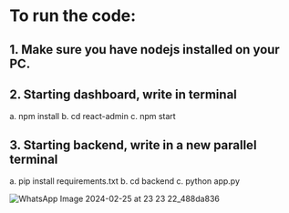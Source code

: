 # To run the code:

## 1. Make sure you have nodejs installed on your PC.

## 2. Starting dashboard, write in terminal
   a. npm install
   b. cd react-admin
   c. npm start

## 3. Starting backend, write in a new parallel terminal
   a. pip install requirements.txt
   b. cd backend
   c. python app.py

   ![WhatsApp Image 2024-02-25 at 23 23 22_488da836](https://github.com/Y-a-s-h-M-i-t-t-a-l/SafeApp/assets/104529934/c455bead-226c-4683-af66-7d2749dece7d)
